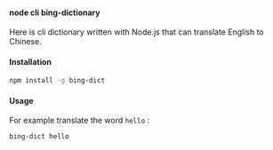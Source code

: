 #### node cli bing-dictionary

Here is cli dictionary written with Node.js that can translate English to Chinese.

#### Installation

``` bash
npm install -g bing-dict
```

#### Usage

For example translate the word `hello` :

``` bash
bing-dict hello
```
